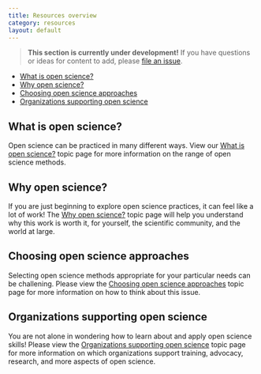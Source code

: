 ```yaml
---
title: Resources overview
category: resources
layout: default
---
```


> **This section is currently under development!**
> If you have questions or ideas for content to add,
> please [file an issue](https://github.com/chanzuckerberg/open-science/issues).

- [What is open science?](#what-is-open-science)
- [Why open science?](#why-open-science)
- [Choosing open science approaches](#choosing-open-science-approaches)
- [Organizations supporting open science](#organizations-supporting-open-science)

## What is open science?

Open science can be practiced in many different ways.
View our [What is open science?](/open-science/resources/what_open/)
topic page for more information on the range of open science methods.

## Why open science?

If you are just beginning to explore open science practices,
it can feel like a lot of work!
The [Why open science?](/open-science/resources/what_open/)
topic page will help you understand why this work is worth it,
for yourself, the scientific community, and the world at large.

## Choosing open science approaches

Selecting open science methods appropriate for your particular needs can be challening.
Please view the
[Choosing open science approaches](/open-science/resources/choosing/)
topic page for more information on how to think about this issue.

## Organizations supporting open science

You are not alone in wondering how to learn about and apply open science skills!
Please view the 
[Organizations supporting open science](/open-science/resources/organizations/)
topic page for more information on which organizations support training,
advocacy, research, and more aspects of open science.
